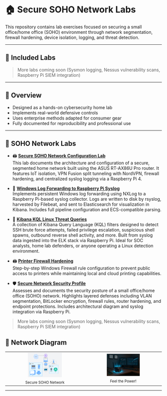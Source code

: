 # 🏠 Secure SOHO Network Labs

This repository contains lab exercises focused on securing a small office/home office (SOHO) environment through network segmentation, firewall hardening, device isolation, logging, and threat detection.

---

## 🔧 Included Labs



> More labs coming soon (Sysmon logging, Nessus vulnerability scans, Raspberry Pi SIEM integration)

---

## 📎 Overview

- Designed as a hands-on cybersecurity home lab
- Implements real-world defensive controls
- Uses enterprise methods adapted for consumer gear
- Fully documented for reproducibility and professional use

---

## 🧪 SOHO Network Labs

- 🖨️ **[Secure SOHO Network Configuration Lab](secure-soho-network-lab/)**  
  This lab documents the architecture and configuration of a secure, segmented home network built using the ASUS RT-AX86U Pro router. It features IoT isolation, VPN Fusion split tunneling with NordVPN, firewall hardening, and centralized syslog logging via a Raspberry Pi 4.

- 📡 **[Windows Log Forwarding to Raspberry Pi Syslog](https://github.com/SecOpsPete/secure-soho-network/tree/main/log-forwarding-pipeline)**  
  Implements persistent Windows log forwarding using NXLog to a Raspberry Pi-based syslog collector. Logs are written to disk by rsyslog, harvested by Filebeat, and sent to Elasticsearch for visualization in Kibana. Includes full pipeline configuration and ECS-compatible parsing.

- 🧠 **[Kibana KQL Linux Threat Queries](https://github.com/SecOpsPete/secure-soho-network/tree/main/kql-linux-threat-queries)**  
  A collection of Kibana Query Language (KQL) filters designed to detect SSH brute force attempts, failed privilege escalation, suspicious shell spawns, outbound reverse shell activity, and more. Built from syslog data ingested into the ELK stack via Raspberry Pi. Ideal for SOC analysts, home lab defenders, or anyone operating a Linux detection environment.

- 🖨️ **[Printer Firewall Hardening](https://github.com/SecOpsPete/cybersecurity-tools/blob/main/printer-firewall-hardening/README.md)**  
  Step-by-step Windows Firewall rule configuration to prevent public access to printers while maintaining local and cloud printing capabilities.

- 🛡️ **[Secure Network Security Profile](https://github.com/SecOpsPete/secure-soho-network/blob/main/network-security-profile/README.md)**  
  Assesses and documents the security posture of a small office/home office (SOHO) network. Highlights layered defenses including VLAN segmentation, BitLocker encryption, firewall rules, router hardening, and endpoint protections. Includes architectural diagram and syslog integration via Raspberry Pi.

> More labs coming soon (Sysmon logging, Nessus vulnerability scans, Raspberry Pi SIEM integration)


## 📸 Network Diagram

<table>
  <tr>
    <td align="center">
      <img src="secure-soho-network-lab/images/NetDiagram3.png" width="45%"><br>
      <sub>Secure SOHO Network</sub>
    </td>
    <td align="center">
      <img src="secure-soho-network-lab/images/badass.png" width="45%"><br>
      <sub>Feel the Power!</sub>
    </td>
  </tr>
</table>

---


